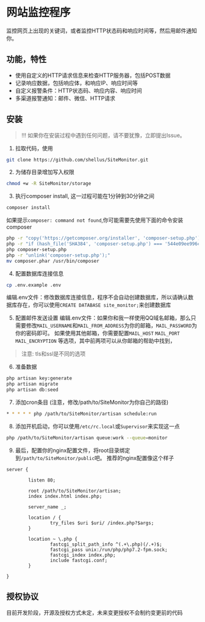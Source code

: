 # 网站监控程序
监控网页上出现的关键词，或者监控HTTP状态码和响应时间等，然后用邮件通知你。

## 功能，特性

- 使用自定义的HTTP请求信息来检查HTTP服务器，包括POST数据
- 记录响应数据，包括响应体，和响应IP、响应时间等
- 自定义报警条件：HTTP状态码、响应内容、响应时间
- 多渠道报警通知：邮件、微信、HTTP请求

## 安装

>!!! 如果你在安装过程中遇到任何问题，请不要犹豫，立即提出Issue。

1. 拉取代码，使用 
```bash
git clone https://github.com/shellus/SiteMonitor.git
```


2. 为储存目录增加写入权限
```bash
chmod +w -R SiteMonitor/storage
```


3. 执行composer install, 这一过程可能在1分钟到30分钟之间
```bash
composer install
```

如果提示`composer: command not found`,你可能需要先使用下面的命令安装composer
```bash
php -r "copy('https://getcomposer.org/installer', 'composer-setup.php');"
php -r "if (hash_file('SHA384', 'composer-setup.php') === '544e09ee996cdf60ece3804abc52599c22b1f40f4323403c44d44fdfdd586475ca9813a858088ffbc1f233e9b180f061') { echo 'Installer verified'; } else { echo 'Installer corrupt'; unlink('composer-setup.php'); } echo PHP_EOL;"
php composer-setup.php
php -r "unlink('composer-setup.php');"
mv composer.phar /usr/bin/composer
```


4. 配置数据库连接信息
```bash
cp .env.example .env
```
编辑.env文件：修改数据库连接信息，程序不会自动创建数据库，所以请确认数据库存在，你可以使用`CREATE DATABASE site_monitor;`来创建数据库


5. 配置邮件发送设置
编辑.env文件：如果你和我一样使用QQ域名邮箱，那么只需要修改`MAIL_USERNAME`和`MAIL_FROM_ADDRESS`为你的邮箱，`MAIL_PASSWORD`为你的密码即可。
如果使用其他邮箱，你需要配置`MAIL_HOST` `MAIL_PORT` `MAIL_ENCRYPTION` 等选项，其中前两项可以从你邮箱的帮助中找到，

> 注意: tls和ssl是不同的选项


6. 准备数据
```bash
php artisan key:generate
php artisan migrate
php artisan db:seed
``` 


7. 添加cron条目 (注意，修改/path/to/SiteMonitor为你自己的路径)
```bash
* * * * * php /path/to/SiteMonitor/artisan schedule:run
```


8. 添加开机启动，你可以使用`/etc/rc.local`或`Supervisor`来实现这一点
```bash
php /path/to/SiteMonitor/artisan queue:work --queue=monitor
```


9. 最后，配置你的nginx配置文件，将root目录绑定到`/path/to/SiteMonitor/public`吧。
推荐的nginx配置像这个样子
```nginxconf
server {

        listen 80;

        root /path/to/SiteMonitor/artisan;
        index index.html index.php;

        server_name _;

        location / {
                try_files $uri $uri/ /index.php?$args;
        }

        location ~ \.php {
                fastcgi_split_path_info ^(.+\.php)(/.+)$;
                fastcgi_pass unix:/run/php/php7.2-fpm.sock;
                fastcgi_index index.php;
                include fastcgi.conf;
        }

}
```



## 授权协议

目前开发阶段，开源及授权方式未定，未来变更授权不会制约变更前的代码
